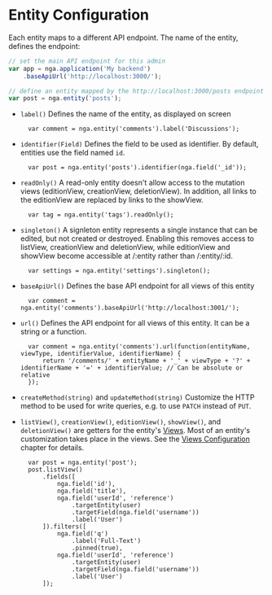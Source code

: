 # Entity Configuration

Each entity maps to a different API endpoint. The name of the entity, defines the endpoint:

```js
// set the main API endpoint for this admin
var app = nga.application('My backend')
    .baseApiUrl('http://localhost:3000/');

// define an entity mapped by the http://localhost:3000/posts endpoint
var post = nga.entity('posts');
```

* `label()`
Defines the name of the entity, as displayed on screen

        var comment = nga.entity('comments').label('Discussions');

* `identifier(Field)`
Defines the field to be used as identifier. By default, entities use the field named `id`.

        var post = nga.entity('posts').identifier(nga.field('_id'));

* `readOnly()`
A read-only entity doesn't allow access to the mutation views (editionView, creationView, deletionView). In addition, all links to the editionView are replaced by links to the showView.

        var tag = nga.entity('tags').readOnly();

* `singleton()`
A signleton entity represents a single instance that can be edited, but not created or destroyed. Enabling this removes access to listView, creationView and deletionView, while editionView and showView become accessible at /:entity rather than /:entity/:id.

        var settings = nga.entity('settings').singleton();

* `baseApiUrl()`
Defines the base API endpoint for all views of this entity

        var comment = nga.entity('comments').baseApiUrl('http://localhost:3001/');

* `url()`
Defines the API endpoint for all views of this entity. It can be a string or a function.

        var comment = nga.entity('comments').url(function(entityName, viewType, identifierValue, identifierName) {
            return '/comments/' + entityName + '_' + viewType + '?' + identifierName + '=' + identifierValue; // Can be absolute or relative
        });

* `createMethod(string)` and `updateMethod(string)`
Customize the HTTP method to be used for write queries, e.g. to use `PATCH` instead of `PUT`.

* `listView()`, `creationView()`, `editionView()`, `showView()`, and `deletionView()` are getters for the entity's [Views](View.md). Most of an entity's customization takes place in the views. See the [Views Configuration](View.md) chapter for details.

        var post = nga.entity('post');
        post.listView()
            .fields([
                nga.field('id'),
                nga.field('title'),
                nga.field('userId', 'reference')
                    .targetEntity(user)
                    .targetField(nga.field('username'))
                    .label('User')
            ]).filters([
                nga.field('q')
                    .label('Full-Text')
                    .pinned(true),
                nga.field('userId', 'reference')
                    .targetEntity(user)
                    .targetField(nga.field('username'))
                    .label('User')
            ]);
